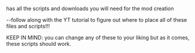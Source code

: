 has all the scripts and downloads you will need for the mod creation

--follow along with the YT tutorial to figure out where to place all of these files and scripts!!! 

KEEP IN MIND: you can change any of these to your liking but as it comes, these scripts should work.

